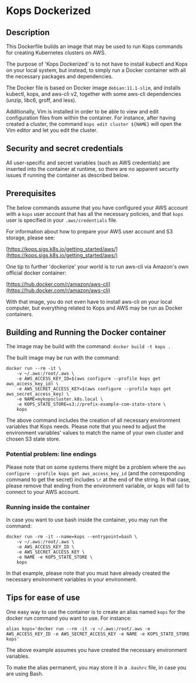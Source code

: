 # Kops Dockerized
## Description
This Dockerfile builds an image that may be used to run Kops commands for creating Kubernetes clusters on AWS.

The purpose of 'Kops Dockerized' is to not have to install kubectl and Kops on your local system, but instead, to simply run a Docker container with all the necessary packages and dependencies.

The Docker file is based on Docker image `debian:11.1-slim`, and installs kubectl, kops, and aws-cli v2, together with some aws-cli dependencies (unzip, libc6, groff, and less).

Additionally, Vim is installed in order to be able to view and edit configuration files from within the container. For instance, after having created a cluster, the command `kops edit cluster ${NAME}` will open the Vim editor and let you edit the cluster.

## Security and secret credentials
All user-specific and secret variables (such as AWS credentials) are inserted into the container at runtime, so there are no apparent security issues if running the container as described below.

## Prerequisites
The below commands assume that you have configured your AWS account with a `kops` user account that has all the necessary policies, and that `kops` user is specified in your `.aws/credentials` file.

For information about how to prepare your AWS user account and S3 storage, please see:

[https://kops.sigs.k8s.io/getting_started/aws/](https://kops.sigs.k8s.io/getting_started/aws/)

One tip to further 'dockerize' your world is to run aws-cli via Amazon's own official docker container:

[https://hub.docker.com/r/amazon/aws-cli](https://hub.docker.com/r/amazon/aws-cli)

With that image, you do not even have to install aws-cli on your local computer, but everything related to Kops and AWS may be run as Docker containers.

## Building and Running the Docker container
The image may be build with the command:
`docker build -t kops .`

The built image may be run with the command:

```
docker run --rm -it \
    -v ~/.aws:/root/.aws \
    -e AWS_ACCESS_KEY_ID=$(aws configure --profile kops get aws_access_key_id) \
    -e AWS_SECRET_ACCESS_KEY=$(aws configure --profile kops get aws_secret_access_key) \
    -e NAME=mykopscluster.k8s.local \
    -e KOPS_STATE_STORE=s3://prefix-example-com-state-store \
    kops
```

The above command includes the creation of all necessary environment variables that Kops needs. Please note that you need to adjust the environment variables' values to match the name of your own cluster and chosen S3 state store.


### Potential problem: line endings
Please note that on some systems there might be a problem where the `aws configure --profile kops get aws_access_key_id` (and the corresponding command to get the secret) includes `\r` at the end of the string. In that case, please remove that ending from the environment variable, or kops will fail to connect to your AWS account.

### Running inside the container
In case you want to use bash inside the container, you may run the command:

```
docker run -rm -it --name=kops --entrypoint=bash \
    -v ~/.aws:/root/.aws \
    -e AWS_ACCESS_KEY_ID \
    -e AWS_SECRET_ACCESS_KEY \
    -e NAME -e KOPS_STATE_STORE \
    kops
```

In that example, please note that you must have already created the necessary environment variables in your environment.

## Tips for ease of use
One easy way to use the container is to create an alias named `kops` for the docker run command you want to use. For instance:

```
alias kops='docker run --rm -it -v ~/.aws:/root/.aws -e AWS_ACCESS_KEY_ID -e AWS_SECRET_ACCESS_KEY -e NAME -e KOPS_STATE_STORE kops'
```

The above example assumes you have created the necessary environment variables.

To make the alias permanent, you may store it in a `.bashrc` file, in case you are using Bash.